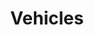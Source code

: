 ---
description: If it got an engine and moves - and is at least somewhat exotic - it'll be posted here!
featured_image: IMG_0717.jpg
menus: "main"
sort_by: Name # Exif.Date
#sort_order: asc
title: Vehicles
keywords: [Car, Motorcycle, Boat, Ship]
#type: gallery
weight: 4
resources:
  - src: IMG_0420.jpg
    title: Citroen Panel van - outside Rail Station
  - src: IMG_0717.jpg
    title: Veteran Beetle - Nordnes
  - src: IMG_0724.jpg
    title: Austin 1300 - Nordnes
  - src: IMG_1076.jpg
    title: Austin Healey, missing front grille - outside SAS Hotel Bryggen
  - src: IMG_1079.jpg
    title: Mercedes from Midnight Sun rally - outside SAS Hotel Bryggen
  - src: IMG_1087.jpg
    title: Datsun from Midnight Sun rally - outside SAS Hotel Bryggen
  - src: IMG_1252.jpg
    title: The Hurtigruten ship "Trollfjord" departing - Nordnes
params:
  theme: dark
---